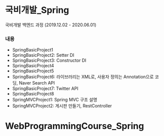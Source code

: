 # 국비개발_Spring       
국비개발 백엔드 과정 (2019.12.02 - 2020.06.01)      
    
### 내용  
 - SpringBasicProject1    
 - SpringBasicProject2: Setter DI      
 - SpringBasicProject3: Constructor DI      
 - SpringBasicProject4     
 - SpringBasicProject5     
 - SpringBasicProject6: 라이브러리는 XML로, 사용자 정의는 Annotation으로 코딩, Naver Search API   
- SpringBasicProject7: Twitter API      
- SpringBasicProject8      
- SpringMVCProject1: Spring MVC 구조 설명      
- SpringMVCProject2: 게시판 만들기, RestController      
       
# WebProgrammingCourse_Spring        
       